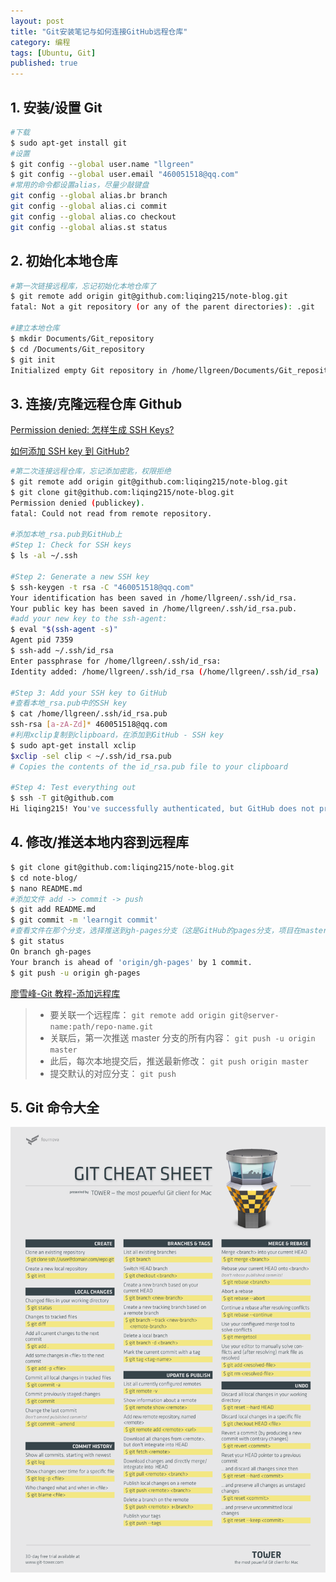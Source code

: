 ```yaml
---
layout: post
title: "Git安装笔记与如何连接GitHub远程仓库"
category: 编程
tags: [Ubuntu, Git]
published: true
---
```


## 1. 安装/设置 Git

```bash
#下载
$ sudo apt-get install git
#设置
$ git config --global user.name "llgreen"
$ git config --global user.email "460051518@qq.com"
#常用的命令都设置alias，尽量少敲键盘
git config --global alias.br branch
git config --global alias.ci commit
git config --global alias.co checkout
git config --global alias.st status
```

## 2. 初始化本地仓库

```bash
#第一次链接远程库，忘记初始化本地仓库了
$ git remote add origin git@github.com:liqing215/note-blog.git
fatal: Not a git repository (or any of the parent directories): .git

#建立本地仓库
$ mkdir Documents/Git_repository
$ cd /Documents/Git_repository
$ git init
Initialized empty Git repository in /home/llgreen/Documents/Git_repository/.git/
```

## 3. 连接/克隆远程仓库 Github

[Permission denied: 怎样生成 SSH Keys?](https://help.github.com/articles/generating-ssh-keys)

[如何添加 SSH key 到 GitHub?](https://github.com/settings/ssh)

```bash
#第二次连接远程仓库，忘记添加密匙，权限拒绝
$ git remote add origin git@github.com:liqing215/note-blog.git
$ git clone git@github.com:liqing215/note-blog.git
Permission denied (publickey).
fatal: Could not read from remote repository.

#添加本地_rsa.pub到GitHub上
#Step 1: Check for SSH keys
$ ls -al ~/.ssh

#Step 2: Generate a new SSH key
$ ssh-keygen -t rsa -C "460051518@qq.com"
Your identification has been saved in /home/llgreen/.ssh/id_rsa.
Your public key has been saved in /home/llgreen/.ssh/id_rsa.pub.
#add your new key to the ssh-agent:
$ eval "$(ssh-agent -s)"
Agent pid 7359
$ ssh-add ~/.ssh/id_rsa
Enter passphrase for /home/llgreen/.ssh/id_rsa:
Identity added: /home/llgreen/.ssh/id_rsa (/home/llgreen/.ssh/id_rsa)

#Step 3: Add your SSH key to GitHub
#查看本地_rsa.pub中的SSH key
$ cat /home/llgreen/.ssh/id_rsa.pub
ssh-rsa [a-zA-Zd]* 460051518@qq.com
#利用xclip复制到clipboard，在添加到GitHub - SSH key
$ sudo apt-get install xclip
$xclip -sel clip < ~/.ssh/id_rsa.pub
# Copies the contents of the id_rsa.pub file to your clipboard

#Step 4: Test everything out
$ ssh -T git@github.com
Hi liqing215! You've successfully authenticated, but GitHub does not provide shell access.
```

## 4. 修改/推送本地内容到远程库

```bash
$ git clone git@github.com:liqing215/note-blog.git
$ cd note-blog/
$ nano README.md
#添加文件 add -> commit -> push
$ git add README.md
$ git commit -m 'learngit commit'
#查看文件在那个分支，选择推送到gh-pages分支（这是GitHub的pages分支，项目在master上）
$ git status
On branch gh-pages
Your branch is ahead of 'origin/gh-pages' by 1 commit.
$ git push -u origin gh-pages

```

[廖雪峰-Git 教程-添加远程库](http://www.liaoxuefeng.com/wiki/0013739516305929606dd18361248578c67b8067c8c017b000/0013752340242354807e192f02a44359908df8a5643103a000)

> - 要关联一个远程库：
>   `git remote add origin git@server-name:path/repo-name.git`
> - 关联后，第一次推送 master 分支的所有内容：
>   `git push -u origin master`
> - 此后，每次本地提交后，推送最新修改：
>   `git push origin master`
> - 提交默认的对应分支：
>   `git push`

## 5. Git 命令大全

![cheat-sheet-large01](https://raw.githubusercontent.com/JimmyLv/images/master/images/tech/cheat-sheet-large01.png)
